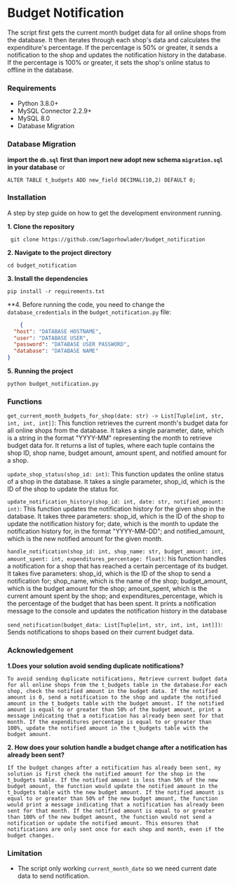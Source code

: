 # Budget Notification

The script first gets the current month budget data for all online shops from the database. It then iterates through
each shop's data and calculates the expenditure's percentage. If the percentage is 50% or greater, it sends a
notification to the shop and updates the notification history in the database. If the percentage is 100% or greater, it
sets the shop's online status to offline in the database.

### Requirements

- Python 3.8.0+
- MySQL Connector 2.2.9+
- MySQL 8.0
- Database Migration

### Database Migration

**import the `db.sql` first than import new adopt new schema `migration.sql` in your database**
or

    ALTER TABLE t_budgets ADD new_field DECIMAL(10,2) DEFAULT 0;

### Installation

A step by step guide on how to get the development environment running.

**1. Clone the repository**

     git clone https://github.com/Sagorhowlader/budget_notification

**2. Navigate to the project directory**

    cd budget_notification

**3. Install the dependencies**

    pip install -r requirements.txt

**4. Before running the code, you need to change the `database_credentials` in the `budget_notification.py` file:

```json
    {
  "host": "DATABASE HOSTNAME",
  "user": "DATABASE USER",
  "password": "DATABASE USER PASSWORD",
  "database": "DATABASE NAME"
}
```

**5. Running the project**

    python budget_notification.py 

### Functions

`get_current_month_budgets_for_shop(date: str) -> List[Tuple[int, str, int, int, int]]`:
This function retrieves the current month's budget data for all online shops from the database. It takes a single
parameter, date, which is a string in the format "YYYY-MM" representing the month to retrieve budget data for. It
returns a list of tuples, where each tuple contains the shop ID, shop name, budget amount, amount spent, and notified
amount for a shop.

`update_shop_status(shop_id: int)`:
This function updates the online status of a shop in the database. It takes a single parameter, shop_id, which is the ID
of the shop to update the status for.

`update_notification_history(shop_id: int, date: str, notified_amount: int)`:
This function updates the notification history for the given shop in the database. It takes three parameters: shop_id,
which is the ID of the shop to update the notification history for; date, which is the month to update the notification
history for, in the format "YYYY-MM-DD"; and notified_amount, which is the new notified amount for the given month.

`handle_notification(shop_id: int, shop_name: str, budget_amount: int, amount_spent: int, expenditures_percentage: float)`:
his function handles a notification for a shop that has reached a certain percentage of its budget. It takes five
parameters: shop_id, which is the ID of the shop to send a notification for; shop_name, which is the name of the shop;
budget_amount, which is the budget amount for the shop; amount_spent, which is the current amount spent by the shop; and
expenditures_percentage, which is the percentage of the budget that has been spent. It prints a notification message to
the console and updates the notification history in the database

`send_notification(budget_data: List[Tuple[int, str, int, int, int]])`:
Sends notifications to shops based on their current budget data.

### Acknowledgement

**1.Does your solution avoid sending duplicate notifications?**

```To avoid sending duplicate notifications, Retrieve current budget data for all online shops from the t_budgets table in the database.For each shop, check the notified amount in the budget data. If the notified amount is 0, send a notification to the shop and update the notified amount in the t_budgets table with the budget amount. If the notified amount is equal to or greater than 50% of the budget amount, print a message indicating that a notification has already been sent for that month. If the expenditures percentage is equal to or greater than 100%, update the notified amount in the t_budgets table with the budget amount.```

**2. How does your solution handle a budget change after a notification has already been sent?**

```If the budget changes after a notification has already been sent, my solution is first check the notified amount for the shop in the t_budgets table. If the notified amount is less than 50% of the new budget amount, the function would update the notified amount in the t_budgets table with the new budget amount. If the notified amount is equal to or greater than 50% of the new budget amount, the function would print a message indicating that a notification has already been sent for that month. If the notified amount is equal to or greater than 100% of the new budget amount, the function would not send a notification or update the notified amount. This ensures that notifications are only sent once for each shop and month, even if the budget changes.```

### Limitation
- The script only working `current_month_date` so we need current date data to send notification.